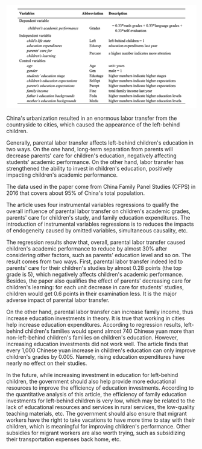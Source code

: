![image](https://github.com/xudong-zhu2020/MPP-634/blob/MPP-634/截屏2020-11-26%20上午4.39.18.png)

   China's urbanization resulted in an enormous labor transfer from the countryside to cities, which caused the appearance of the left-behind children. 
    
    
   Generally, parental labor transfer affects left-behind children's education in two ways. On the one hand, long-term separation from parents will decrease parents' care for children's education, negatively affecting students' academic performance. On the other hand, labor transfer has strengthened the ability to invest in children's education, positively impacting children's academic performance. 
    
    
   The data used in the paper come from China Family Panel Studies (CFPS) in 2016 that covers about 95% of China's total population.
    
    
   The article uses four instrumental variables regressions to qualify the overall influence of parental labor transfer on children's academic grades, parents' care for children's study, and family education expenditures. The introduction of instrumental variables regressions is to reduces the impacts of endogeneity caused by omitted variables, simultaneous causality, etc. 
    
    
   The regression results show that, overall, parental labor transfer caused children's academic performance to reduce by almost 30% after considering other factors, such as parents' education level and so on. The result comes from two ways. First, parental labor transfer indeed led to parents' care for their children's studies by almost 0.28 points (the top grade is 5), which negatively affects children's academic performance. Besides, the paper also qualifies the effect of parents' decreasing care for children's learning: for each unit decrease in care for students' studies, children would get 0.6 points in their examination less. It is the major adverse impact of parental labor transfer. 
    
    
   On the other hand, parental labor transfer can increase family income, thus increase education investments in theory. It is true that working in cities help increase education expenditures. According to regression results, left-behind children's families would spend almost 740 Chinese yuan more than non-left-behind children's families on children's education. However, increasing education investments did not work well. The article finds that every 1,000 Chinese yuan increase in children's education can only improve children's grades by 0.005. Namely, rising education expenditures have nearly no effect on their studies.
    
    
   In the future, while increasing investment in education for left-behind children, the government should also help provide more educational resources to improve the efficiency of education investments. According to the quantitative analysis of this article, the efficiency of family education investments for left-behind children is very low, which may be related to the lack of educational resources and services in rural services, the low-quality teaching materials, etc. The government should also ensure that migrant workers have the right to take vacations to have more time to stay with their children, which is meaningful for improving children's performance. Other subsidies for migrant workers are also worth trying, such as subsidizing their transportation expenses back home, etc.



